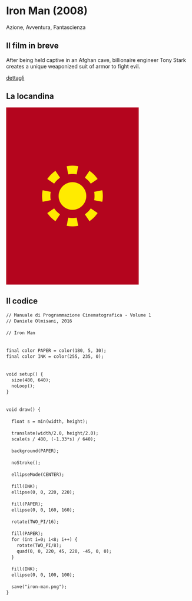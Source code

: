 # Iron Man (2008)

Azione, Avventura, Fantascienza

## Il film in breve
After being held captive in an Afghan cave, billionaire engineer Tony Stark creates a unique weaponized suit of armor to fight evil.

[dettagli](https://www.imdb.com/title/tt0371746/)

## La locandina
<img src="iron-man.png"  width="360px" title="Iron Man">


## Il codice
```processing
// Manuale di Programmazione Cinematografica - Volume 1
// Daniele Olmisani, 2016

// Iron Man


final color PAPER = color(180, 5, 30);
final color INK = color(255, 235, 0);


void setup() {
  size(480, 640);
  noLoop();
}


void draw() {
  
  float s = min(width, height);
  
  translate(width/2.0, height/2.0);
  scale(s / 480, (-1.33*s) / 640);
  
  background(PAPER);
  
  noStroke();
  
  ellipseMode(CENTER);
  
  fill(INK);
  ellipse(0, 0, 220, 220);
  
  fill(PAPER);
  ellipse(0, 0, 160, 160);
  
  rotate(TWO_PI/16);
  
  fill(PAPER);
  for (int i=0; i<8; i++) {
    rotate(TWO_PI/8);
    quad(0, 0, 220, 45, 220, -45, 0, 0);
  }
  
  fill(INK);
  ellipse(0, 0, 100, 100);
  
  save("iron-man.png");
}
```
